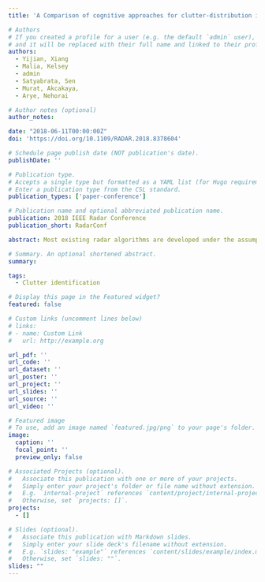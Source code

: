 ```yaml
---
title: 'A Comparison of cognitive approaches for clutter-distribution identification in nonstationary environments'

# Authors
# If you created a profile for a user (e.g. the default `admin` user), write the username (folder name) here
# and it will be replaced with their full name and linked to their profile.
authors:
  - Yijian, Xiang
  - Malia, Kelsey
  - admin
  - Satyabrata, Sen
  - Murat, Akcakaya, 
  - Arye, Nehorai

# Author notes (optional)
author_notes:

date: "2018-06-11T00:00:00Z"
doi: 'https://doi.org/10.1109/RADAR.2018.8378604'

# Schedule page publish date (NOT publication's date).
publishDate: ''

# Publication type.
# Accepts a single type but formatted as a YAML list (for Hugo requirements).
# Enter a publication type from the CSL standard.
publication_types: ['paper-conference']

# Publication name and optional abbreviated publication name.
publication: 2018 IEEE Radar Conference
publication_short: RadarConf

abstract: Most existing radar algorithms are developed under the assumption that the environment (clutter) is stationary. However, in practice, the statistical characteristics of the clutter can vary enormously in space, time, or both, depending on the radar-operational scenarios. If unaccounted for, these nonstationary variabilities may drastically hinder the radar performance. Therefore, to overcome such shortcomings, the cognitive radar framework is being developed to dynamically detect changes in the clutter characteristics, and to adapt to these changes by identifying the new clutter distribution. In this work, we present a sparse recovery based clutter identification technique, and compare its performance with the Ozturk algorithm based clutter identification method. The sparse recovery based technique uses kernel density estimation method to create the dictionary, and applies the batch orthogonal matching pursuit algorithm to identify the clutter distribution. With numerical examples we demonstrate that, in comparison to the Ozturk algorithm based method, the sparse recovery based technique provides (i) improved accuracy in identifying clutter distributions that have different parameters, but are from the same family; and (ii) robustness in terms of measurements used for dictionary generation and test distribution identification.

# Summary. An optional shortened abstract.
summary:

tags:
  - Clutter identification 

# Display this page in the Featured widget?
featured: false

# Custom links (uncomment lines below)
# links:
# - name: Custom Link
#   url: http://example.org

url_pdf: ''
url_code: ''
url_dataset: ''
url_poster: ''
url_project: ''
url_slides: ''
url_source: ''
url_video: ''

# Featured image
# To use, add an image named `featured.jpg/png` to your page's folder.
image:
  caption: ''
  focal_point: ''
  preview_only: false

# Associated Projects (optional).
#   Associate this publication with one or more of your projects.
#   Simply enter your project's folder or file name without extension.
#   E.g. `internal-project` references `content/project/internal-project/index.md`.
#   Otherwise, set `projects: []`.
projects:
  - []

# Slides (optional).
#   Associate this publication with Markdown slides.
#   Simply enter your slide deck's filename without extension.
#   E.g. `slides: "example"` references `content/slides/example/index.md`.
#   Otherwise, set `slides: ""`.
slides: ""
---
```



